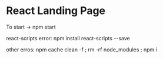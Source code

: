 # React Landing Page

To start  -> npm start

react-scripts error: npm install react-scripts --save

other erros: npm cache clean -f ; rm -rf node_modules ; npm i
